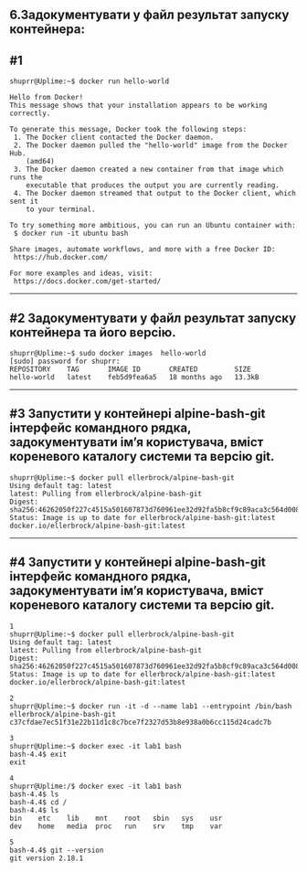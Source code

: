 ## 6.Задокументувати у файл результат запуску контейнера:


#1 
--------------------

```
shuprr@Uplime:~$ docker run hello-world

Hello from Docker!
This message shows that your installation appears to be working correctly.

To generate this message, Docker took the following steps:
 1. The Docker client contacted the Docker daemon.
 2. The Docker daemon pulled the "hello-world" image from the Docker Hub.
    (amd64)
 3. The Docker daemon created a new container from that image which runs the
    executable that produces the output you are currently reading.
 4. The Docker daemon streamed that output to the Docker client, which sent it
    to your terminal.

To try something more ambitious, you can run an Ubuntu container with:
 $ docker run -it ubuntu bash

Share images, automate workflows, and more with a free Docker ID:
 https://hub.docker.com/

For more examples and ideas, visit:
 https://docs.docker.com/get-started/

```

--------------------
#2 Задокументувати у файл результат запуску контейнера та його версію.
--------------------
```
shuprr@Uplime:~$ sudo docker images  hello-world
[sudo] password for shuprr:
REPOSITORY    TAG       IMAGE ID       CREATED         SIZE
hello-world   latest    feb5d9fea6a5   18 months ago   13.3kB
```

--------------------
#3 Запустити у контейнері alpine-bash-git інтерфейс командного рядка, задокументувати ім’я користувача, вміст кореневого каталогу системи та версію git.
--------------------
```
shuprr@Uplime:~$ docker pull ellerbrock/alpine-bash-git
Using default tag: latest
latest: Pulling from ellerbrock/alpine-bash-git
Digest: sha256:46262050f227c4515a501607873d760961ee32d92fa5b8cf9c89aca3c564d008
Status: Image is up to date for ellerbrock/alpine-bash-git:latest
docker.io/ellerbrock/alpine-bash-git:latest
```

--------------------
#4 Запустити у контейнері alpine-bash-git інтерфейс командного рядка, задокументувати ім’я користувача, вміст кореневого каталогу системи та версію git.
--------------------
```
1
shuprr@Uplime:~$ docker pull ellerbrock/alpine-bash-git
Using default tag: latest
latest: Pulling from ellerbrock/alpine-bash-git
Digest: sha256:46262050f227c4515a501607873d760961ee32d92fa5b8cf9c89aca3c564d008
Status: Image is up to date for ellerbrock/alpine-bash-git:latest
docker.io/ellerbrock/alpine-bash-git:latest
```

```
2
shuprr@Uplime:~$ docker run -it -d --name lab1 --entrypoint /bin/bash ellerbrock/alpine-bash-git
c37cfdae7ec51f31e22b11d1c8c7bce7f2327d53b8e938a0b6cc115d24cadc7b
```

```
3
shuprr@Uplime:~$ docker exec -it lab1 bash
bash-4.4$ exit
exit
```

```
4
shuprr@Uplime:/$ docker exec -it lab1 bash
bash-4.4$ ls
bash-4.4$ cd /
bash-4.4$ ls
bin    etc    lib    mnt    root   sbin   sys    usr
dev    home   media  proc   run    srv    tmp    var
```

```
5
bash-4.4$ git --version
git version 2.18.1
```

